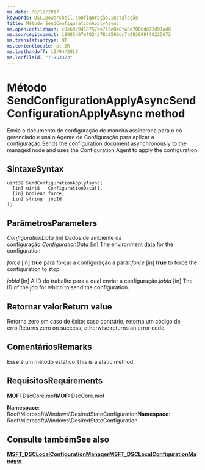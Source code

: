 ```yaml
---
ms.date: 06/12/2017
keywords: DSC,powershell,configuração,instalação
title: Método SendConfigurationApplyAsync
ms.openlocfilehash: c0e6dc9418757ee719e848fa8e7006dd73d91ad8
ms.sourcegitcommit: 18985d07ef024378c8590dc7a983099ff9225672
ms.translationtype: HT
ms.contentlocale: pt-BR
ms.lasthandoff: 10/04/2019
ms.locfileid: "71953373"
---
```

# <a name="sendconfigurationapplyasync-method"></a><span data-ttu-id="09ae3-103">Método SendConfigurationApplyAsync</span><span class="sxs-lookup"><span data-stu-id="09ae3-103">SendConfigurationApplyAsync method</span></span>

<span data-ttu-id="09ae3-104">Envia o documento de configuração de maneira assíncrona para o nó gerenciado e usa o Agente de Configuração para aplicar a configuração.</span><span class="sxs-lookup"><span data-stu-id="09ae3-104">Sends the configuration document asynchronously to the managed node and uses the Configuration Agent to apply the configuration.</span></span>

## <a name="syntax"></a><span data-ttu-id="09ae3-105">Sintaxe</span><span class="sxs-lookup"><span data-stu-id="09ae3-105">Syntax</span></span>

```mof
uint32 SendConfigurationApplyAsync(
  [in] uint8   ConfigurationData[],
  [in] boolean force,
  [in] string  jobId
);
```

## <a name="parameters"></a><span data-ttu-id="09ae3-106">Parâmetros</span><span class="sxs-lookup"><span data-stu-id="09ae3-106">Parameters</span></span>

<span data-ttu-id="09ae3-107">*ConfigurationData* \[in\] Dados de ambiente da configuração.</span><span class="sxs-lookup"><span data-stu-id="09ae3-107">*ConfigurationData* \[in\] The environment data for the configuration.</span></span>

<span data-ttu-id="09ae3-108">*force* \[in\] **true** para forçar a configuração a parar.</span><span class="sxs-lookup"><span data-stu-id="09ae3-108">*force* \[in\] **true** to force the configuration to stop.</span></span>

<span data-ttu-id="09ae3-109">*jobId* \[in\] A ID do trabalho para a qual enviar a configuração.</span><span class="sxs-lookup"><span data-stu-id="09ae3-109">*jobId* \[in\] The ID of the job for which to send the configuration.</span></span>

## <a name="return-value"></a><span data-ttu-id="09ae3-110">Retornar valor</span><span class="sxs-lookup"><span data-stu-id="09ae3-110">Return value</span></span>

<span data-ttu-id="09ae3-111">Retorna zero em caso de êxito; caso contrário, retorna um código de erro.</span><span class="sxs-lookup"><span data-stu-id="09ae3-111">Returns zero on success; otherwise returns an error code.</span></span>

## <a name="remarks"></a><span data-ttu-id="09ae3-112">Comentários</span><span class="sxs-lookup"><span data-stu-id="09ae3-112">Remarks</span></span>

<span data-ttu-id="09ae3-113">Esse é um método estático.</span><span class="sxs-lookup"><span data-stu-id="09ae3-113">This is a static method.</span></span>

## <a name="requirements"></a><span data-ttu-id="09ae3-114">Requisitos</span><span class="sxs-lookup"><span data-stu-id="09ae3-114">Requirements</span></span>

<span data-ttu-id="09ae3-115">**MOF:** DscCore.mof</span><span class="sxs-lookup"><span data-stu-id="09ae3-115">**MOF:** DscCore.mof</span></span>

<span data-ttu-id="09ae3-116">**Namespace**: Root\Microsoft\Windows\DesiredStateConfiguration</span><span class="sxs-lookup"><span data-stu-id="09ae3-116">**Namespace**: Root\Microsoft\Windows\DesiredStateConfiguration</span></span>

## <a name="see-also"></a><span data-ttu-id="09ae3-117">Consulte também</span><span class="sxs-lookup"><span data-stu-id="09ae3-117">See also</span></span>

[<span data-ttu-id="09ae3-118">**MSFT_DSCLocalConfigurationManager**</span><span class="sxs-lookup"><span data-stu-id="09ae3-118">**MSFT_DSCLocalConfigurationManager**</span></span>](msft-dsclocalconfigurationmanager.md)
